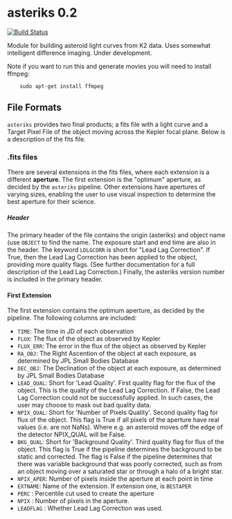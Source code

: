 # asteriks 0.2


[![Build Status](https://travis-ci.org/christinahedges/asteriks.svg?branch=master)](https://travis-ci.org/christinahedges/asteriks)


Module for building asteroid light curves from K2 data. Uses somewhat intelligent difference imaging. Under development.

Note if you want to run this and generate movies you will need to install ffmpeg:

```
    sudo apt-get install ffmpeg
```


## File Formats

`asteriks` provides two final products; a fits file with a light curve and a Target Pixel File of the object moving across the Kepler focal plane. Below is a description of the fits file.

### .fits files

There are several extensions in the fits files, where each extension is a different **aperture**. The first extension is the "optimum" aperture, as decided by the `asteriks` pipeline. Other extensions have apertures of varying sizes, enabling the user to use visual inspection to determine the best aperture for their science.

##### Header

The primary header of the file contains the origin (asteriks) and object name (use `OBJECT` to find the name. The exposure start and end time are also in the header. The keyword `LDLGCORR` is short for "Lead Lag Correction". If True, then the Lead Lag Correction has been applied to the object, providing more quality flags. (See further documentation for a full description of the Lead Lag Correction.) Finally, the asteriks version number is included in the primary header.

#### First Extension

The first extension contains the optimum aperture, as decided by the pipeline. The following columns are included:

* `TIME`: The time in JD of each observation
* `FLUX`: The flux of the object as observed by Kepler
* `FLUX_ERR`: The error in the flux of the object as observed by Kepler
* `RA_OBJ`: The Right Ascention of the object at each exposure, as determined by JPL Small Bodies Database
* `DEC_OBJ`: The Declination of the object at each exposure, as determined by JPL Small Bodies Database
* `LEAD_QUAL`: Short for 'Lead Quality'. First quality flag for the flux of the object. This is the quality of the Lead Lag Correction. If False, the Lead Lag Correction could not be successfully applied. In such cases, the user may choose to mask out bad quality data.
* `NPIX_QUAL`: Short for 'Number of Pixels Quality'. Second quality flag for flux of the object. This flag is True if all pixels of the aperture have real values (i.e. are not NaNs). Where e.g. an asteroid moves off the edge of the detector NPIX_QUAL will be False.
* `BKG_QUAL`: Short for 'Background Quality'. Third quality flag for flux of the object. This flag is True if the pipeline determines the background to be static and corrected. The flag is False if the pipeline determines that there was variable background that was poorly corrected, such as from an object moving over a saturated star or through a halo of a bright star.
* `NPIX_APER`: Number of pixels inside the aperture at each point in time
* `EXTNAME`: Name of the extension. If extension one, is `BESTAPER`
* `PERC` : Percentile cut used to create the aperture
* `NPIX` : Number of pixels in the aperture.
* `LEADFLAG` : Whether Lead Lag Correction was used.
